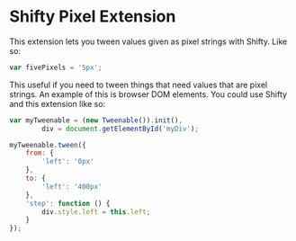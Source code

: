 Shifty Pixel Extension
===

This extension lets you tween values given as pixel strings with Shifty.  Like so:

````javascript
var fivePixels = '5px';
````

This useful if you need to tween things that need values that are pixel strings.  An example of this is browser DOM elements.  You could use Shifty and this extension like so:

````javascript
var myTweenable = (new Tweenable()).init(),
		div = document.getElementById('myDiv');

myTweenable.tween({
	from: {
		'left': '0px'
	},
	to: {
		'left': '400px'
	},
	'step': function () {
		div.style.left = this.left;
	}
});
````